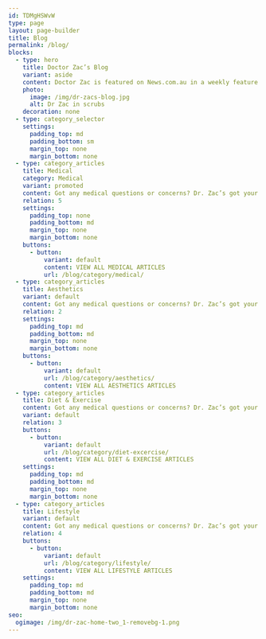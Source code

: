 ```yaml
---
id: TDMgHSWvW
type: page
layout: page-builder
title: Blog
permalink: /blog/
blocks:
  - type: hero
    title: Doctor Zac’s Blog
    variant: aside
    content: Doctor Zac is featured on News.com.au in a weekly feature ‘Ask Dr. Zac’
    photo:
      image: /img/dr-zacs-blog.jpg
      alt: Dr Zac in scrubs
    decoration: none
  - type: category_selector
    settings:
      padding_top: md
      padding_bottom: sm
      margin_top: none
      margin_bottom: none
  - type: category_articles
    title: Medical
    category: Medical
    variant: promoted
    content: Got any medical questions or concerns? Dr. Zac’s got your back.
    relation: 5
    settings:
      padding_top: none
      padding_bottom: md
      margin_top: none
      margin_bottom: none
    buttons:
      - button:
          variant: default
          content: VIEW ALL MEDICAL ARTICLES
          url: /blog/category/medical/
  - type: category_articles
    title: Aesthetics
    variant: default
    content: Got any medical questions or concerns? Dr. Zac’s got your back.
    relation: 2
    settings:
      padding_top: md
      padding_bottom: md
      margin_top: none
      margin_bottom: none
    buttons:
      - button:
          variant: default
          url: /blog/category/aesthetics/
          content: VIEW ALL AESTHETICS ARTICLES
  - type: category_articles
    title: Diet & Exercise
    content: Got any medical questions or concerns? Dr. Zac’s got your back.
    variant: default
    relation: 3
    buttons:
      - button:
          variant: default
          url: /blog/category/diet-excercise/
          content: VIEW ALL DIET & EXERCISE ARTICLES
    settings:
      padding_top: md
      padding_bottom: md
      margin_top: none
      margin_bottom: none
  - type: category_articles
    title: Lifestyle
    variant: default
    content: Got any medical questions or concerns? Dr. Zac’s got your back.
    relation: 4
    buttons:
      - button:
          variant: default
          url: /blog/category/lifestyle/
          content: VIEW ALL LIFESTYLE ARTICLES
    settings:
      padding_top: md
      padding_bottom: md
      margin_top: none
      margin_bottom: none
seo:
  ogimage: /img/dr-zac-home-two_1-removebg-1.png
---
```

